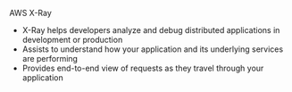 AWS X-Ray

- X-Ray helps developers analyze and debug distributed applications in development or production
- Assists to understand how your application and its underlying services are performing
- Provides end-to-end view of requests as they travel through your application